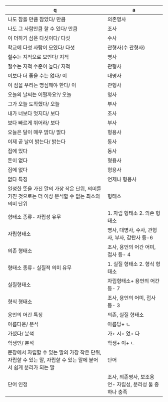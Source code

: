 
 q  | a
--- | ---
나도 참을 만큼 참았다/ 만큼			| 의존명사
나도 그 사람만큼 할 수 있다/ 만큼			| 조사
이 더하기 삼은 다섯이다/ 다섯			| 수사
학교에 다섯 사람이 모였다/ 다섯			| 관형사(수 관형사)
철수는 지적으로 보인다/ 지적			| 명사
철수는 지적 수준이 높다/ 지적			| 관형사
이보다 더 좋을 수는 없다/ 이			| 대명사
이 점을 우리는 명심해야 한다/ 이			| 관형사
오늘의 날씨는 어떨까요?/ 오늘			| 명사
그가 오늘 도착했다/ 오늘			| 부사
내가 너보다 멋지다/ 보다			| 조사
보다 빠르게 뛰어라/ 보다			| 부사
오늘은 달이 매우 밝다/ 밝다			| 형용사
이제 곧 날이 밝는다/ 밝는다			| 동사
집에 있다			| 동사
돈이 없다			| 형용사
집에 없다			| 형용사
없다 특징			| 언제나 형용사
일정한 뜻을 가진 말의 가장 작은 단위, 의미를 가진 것으로는 더 이상 분석할 수 없는 최소의 의미 단위			| 형태소
형태소 종류- 자립성 유무			| 1. 자립 형태소 2. 의존 형태소
자립형태소			| 명사, 대명사, 수사, 관형사, 부사, 감탄사 등-6
의존 형태소			| 조사, 용언의 어간 어미, 접사 등- 4
형태소 종류- 실질적 의미 유무			| 1. 실질 형태소 2. 형식 형태소
실질형태소			| 자립형태소+ 용언의 어간 등- 7
형식 형태소			| 조사, 용언의 어미, 접사 등- 3
용언의 어간 특징			| 의존, 실질 형태소
아름다운/ 분석			| 아름답+ ㄴ
가셨다/ 분석			| 가+ 시+ 었+ 다
학생인/ 분석			| 학생+ 이+ ㄴ
문장에서 자립할 수 있는 말의 가장 작은 단위, 자립할 수 있는 말, 자립할 수 있는 말에 붙어서 쉽게 분리가 되는 말			| 단어
단어 인정			| 조사, 의존명사, 보조용언- 자립성, 분리성 둘 중 하나 충족